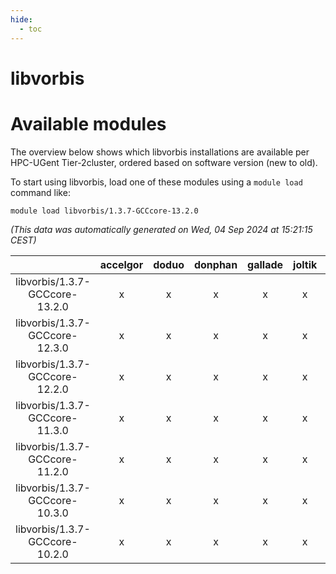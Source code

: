 ```yaml
---
hide:
  - toc
---
```


libvorbis
=========

# Available modules


The overview below shows which libvorbis installations are available per HPC-UGent Tier-2cluster, ordered based on software version (new to old).

To start using libvorbis, load one of these modules using a `module load` command like:

```shell
module load libvorbis/1.3.7-GCCcore-13.2.0
```

*(This data was automatically generated on Wed, 04 Sep 2024 at 15:21:15 CEST)*  

| |accelgor|doduo|donphan|gallade|joltik|shinx|skitty|
| :---: | :---: | :---: | :---: | :---: | :---: | :---: | :---: |
|libvorbis/1.3.7-GCCcore-13.2.0|x|x|x|x|x|x|x|
|libvorbis/1.3.7-GCCcore-12.3.0|x|x|x|x|x|x|x|
|libvorbis/1.3.7-GCCcore-12.2.0|x|x|x|x|x|-|x|
|libvorbis/1.3.7-GCCcore-11.3.0|x|x|x|x|x|x|x|
|libvorbis/1.3.7-GCCcore-11.2.0|x|x|x|x|x|-|x|
|libvorbis/1.3.7-GCCcore-10.3.0|x|x|x|x|x|-|x|
|libvorbis/1.3.7-GCCcore-10.2.0|x|x|x|x|x|-|x|
